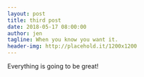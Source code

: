 ```yaml
---
layout: post
title: third post
date: 2018-05-17 08:00:00
author: jen
tagline: When you know you want it.
header-img: http://placehold.it/1200x1200
---
```

Everything is going to be great!